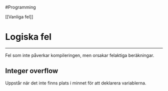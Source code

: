#Programming 

[[Vanliga fel]]
# Logiska fel
***
Fel som inte påverkar kompileringen, men orsakar felaktiga beräkningar.


## Integer overflow
Uppstår när det inte finns plats i minnet för att deklarera variablerna.